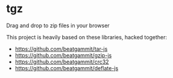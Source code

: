 # tgz
Drag and drop to zip files in your browser

This project is heavily based on these libraries, hacked together:

* https://github.com/beatgammit/tar-js
* https://github.com/beatgammit/gzip-js
* https://github.com/beatgammit/crc32
* https://github.com/beatgammit/deflate-js
